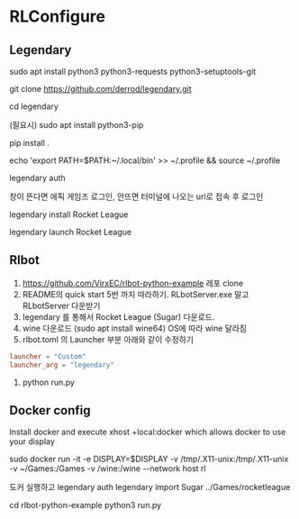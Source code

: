 # RLConfigure
## Legendary
sudo apt install python3 python3-requests python3-setuptools-git

git clone https://github.com/derrod/legendary.git

cd legendary

(필요시) sudo apt install python3-pip

pip install .

echo 'export PATH=$PATH:~/.local/bin' >> ~/.profile && source ~/.profile

legendary auth

창이 뜬다면 에픽 게임즈 로그인, 안뜨면 터미널에 나오는 url로 접속 후 로그인

legendary install Rocket League

legendary launch Rocket League

## Rlbot
1. https://github.com/VirxEC/rlbot-python-example 레포 clone
2. README의 quick start 5번 까지 따라하기. RLbotServer.exe 말고 RLbotServer 다운받기
3. legendary 를 통해서 Rocket League (Sugar) 다운로드.
4. wine 다운로드 (sudo apt install wine64) OS에 따라 wine 달라짐
5. rlbot.toml 의 Launcher 부분 아래와 같이 수정하기



```toml
launcher = "Custom"
launcher_arg = "legendary"
```

1. python run.py
## Docker config
Install docker
and execute
xhost +local:docker
which allows docker to use your display

sudo docker run -it   -e DISPLAY=$DISPLAY   -v /tmp/.X11-unix:/tmp/.X11-unix -v ~/Games:/Games -v /wine:/wine --network host rl


도커 실행하고
legendary auth
legendary import Sugar ../Games/rocketleague

cd rlbot-python-example
python3 run.py
